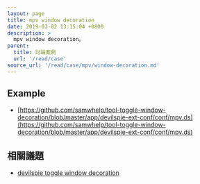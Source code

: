 ```yaml
---
layout: page
title: mpv window decoration
date: 2019-03-02 13:15:04 +0800
description: >
  mpv window decoration。
parent:
  title: 討論案例
  url: '/read/case'
source_url: '/read/case/mpv/window-decoration.md'
---
```





## Example

* [https://github.com/samwhelp/tool-toggle-window-decoration/blob/master/app/devilspie-ext-conf/conf/mpv.ds](https://github.com/samwhelp/tool-toggle-window-decoration/blob/master/app/devilspie-ext-conf/conf/mpv.ds)


## 相關議題

* [devilspie toggle window decoration](/note-ubuntu-18.04/read/case/devilspie/toggle-window-decoration.html)
